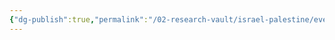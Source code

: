 ```yaml
---
{"dg-publish":true,"permalink":"/02-research-vault/israel-palestine/events/1985-2000-south-lebanon-conflict/","updated":"2025-08-21T16:56:48.999-04:00"}
---
```


